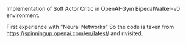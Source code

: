 Implementation of Soft Actor Critic in OpenAI-Gym BipedalWalker-v0 environment.

First experience with "Neural Networks"
So the code is taken from https://spinningup.openai.com/en/latest/ and rivisited.
